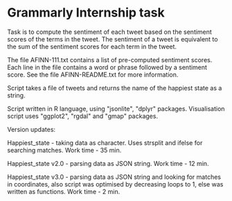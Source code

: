 # Grammarly Internship task 
Task is to compute the sentiment of each tweet based on the sentiment scores of the terms in the tweet. The sentiment of a tweet is equivalent to the sum of the sentiment scores for each term in the tweet.

The file AFINN-111.txt contains a list of pre-computed sentiment scores. Each line in the file contains a word or phrase followed by a sentiment score. See the file AFINN-README.txt for more information. 

Script  takes a file of tweets and returns the name of the happiest state as a string.

Script written in R language, using "jsonlite", "dplyr" packages.
Visualisation script uses "ggplot2", "rgdal" and "gmap" packages.

Version updates:

Happiest_state - taking data as character. Uses strsplit and ifelse for searching matches. Work time - 35 min.

Happiest_state v2.0 - parsing data as JSON string. Work time - 12 min.

Happiest_state v3.0 - parsing data as JSON string and looking for matches in coordinates, also script was optimised by decreasing loops to 1, else was written as functions. Work time - 2 min.

